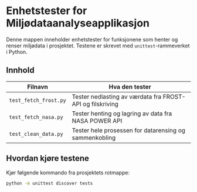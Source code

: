 # Enhetstester for Miljødataanalyseapplikasjon

Denne mappen inneholder enhetstester for funksjonene som henter og renser miljødata i prosjektet. Testene er skrevet med `unittest`-rammeverket i Python.

## Innhold

| Filnavn                        | Hva den tester                                              |
|-------------------------------|-------------------------------------------------------------|
| `test_fetch_frost.py`         | Tester nedlasting av værdata fra FROST-API og filskriving  |
| `test_fetch_nasa.py`          | Tester henting og lagring av data fra NASA POWER API       |
| `test_clean_data.py`          | Tester hele prosessen for datarensing og sammenkobling     |

## Hvordan kjøre testene

Kjør følgende kommando fra prosjektets rotmappe:

```bash (lim inn og kjør denne i terminalen)
python -m unittest discover tests
